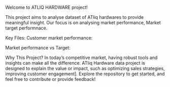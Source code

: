 Welcome to ATLIQ HARDWARE project! 

This project aims to analyse dataset of ATliq hardwares to provide meaningful insight. Our focus is on analysing market performance, Market target performnace.

Key Files:
Customer market performance:

Market performance vs Target:

Why This Project?
In today’s competitive market, having robust tools and insights can make all the difference. ATliq Hardware data project is designed to explain the value or impact, such as optimizing sales strategies, improving customer engagement]. 
Explore the repository to get started, and feel free to contribute or provide feedback!
